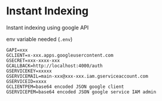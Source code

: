 # Instant Indexing

Instant indexing using google API

env variable needed (`.env`)
```properties
GAPI=xxx
GCLIENT=x-xxx.apps.googleusercontent.com
GSECRET=xxx-xxxx-xxx
GCALLBACK=http://localhost:4000/auth
GSERVICEKEY=xxxxx
GSERVICEMAIL=main-xxx@xxx-xxx.iam.gserviceaccount.com
GSERVICEID=xxxx
GCLIENTPEM=base64 encoded JSON google client
GSERVICEPEM=base64 encoded JSON google service IAM admin
```